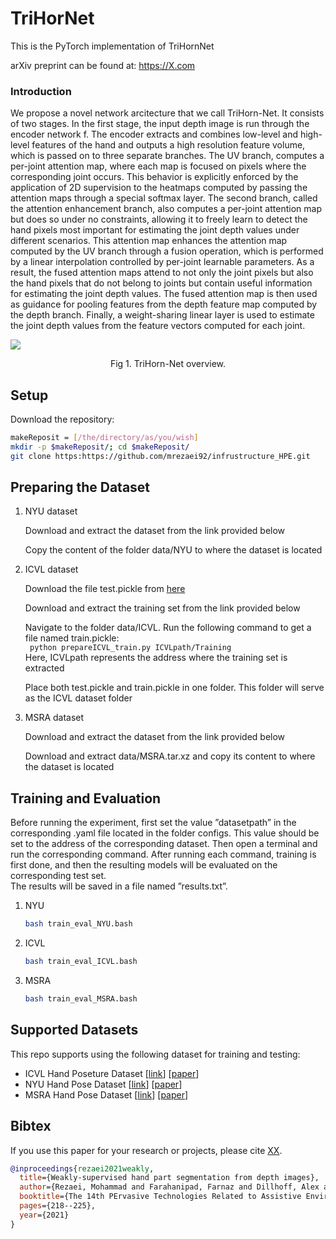 # TriHorNet
This is the PyTorch implementation of TriHornNet

arXiv preprint can be found at: https://X.com

### Introduction

We propose a novel network arcitecture that we call TriHorn-Net. It consists of two stages. In the first stage, the input depth image is run through the encoder network f. The encoder extracts and combines low-level and high-level features of the hand and outputs a high resolution feature volume, which is passed on to three separate branches. The UV branch, computes a per-joint attention map, where each map is focused on pixels where the corresponding joint occurs. This behavior is explicitly enforced by the application of 2D supervision to the heatmaps computed by passing the attention maps through a special softmax layer. The second branch, called the attention enhancement branch, also computes a per-joint attention map but does so under no constraints, allowing it to freely learn to detect the hand pixels most important for estimating the joint depth values under different scenarios. This attention map enhances the attention map computed by the UV branch through a fusion operation, which is performed by a linear interpolation controlled by per-joint learnable parameters. As a result, the fused attention maps attend to not only the joint pixels but also the hand pixels that do not belong to joints but contain useful information for estimating the joint depth values. The fused attention map is then used as guidance for pooling features from the depth feature map computed by the depth branch. Finally, a weight-sharing linear layer is used to estimate the joint depth values from the feature vectors computed for each joint.


![](https://drive.google.com/file/d/13i7XQKINhHbJiNCiJjuSdhL_hF3SOVeW/view?usp=sharing)

<div align=center> Fig 1. TriHorn-Net overview.</div>



## Setup
Download the repository:
```bash
makeReposit = [/the/directory/as/you/wish]
mkdir -p $makeReposit/; cd $makeReposit/
git clone https:https://github.com/mrezaei92/infrustructure_HPE.git
```
## Preparing the Dataset
1. NYU dataset
   
   Download and extract the dataset from the link provided below
   
   Copy the content of the folder data/NYU to where the dataset is located
   
   
2. ICVL dataset
   
   Download the file test.pickle from [here](https://drive.google.com/file/d/1cdTTDsJREZQC9ggVgF_2D7ZmFVVc2Hyk/view?usp=sharing)
   
   Download and extract the training set from the link provided below
   
   Navigate to the folder data/ICVL. Run the following command to get a file named train.pickle:  
   ``` python prepareICVL_train.py ICVLpath/Training```  
   Here, ICVLpath represents the address where the training set is extracted
   
   Place both test.pickle and train.pickle in one folder. This folder will serve as the ICVL dataset folder


3. MSRA dataset
  
   Download and extract the dataset from the link provided below
   
   Download and extract data/MSRA.tar.xz and copy its content to where the dataset is located 


## Training and Evaluation

Before running the experiment, first set the value ”datasetpath” in the corresponding .yaml file located in the folder configs. This value should be set to the address of the corresponding dataset. Then open a terminal and run the corresponding command.
After running each command, training is first done, and then the resulting models will be evaluated on the corresponding test set.  
The results will be saved in a file named ”results.txt”.

1. NYU

   ```bash
   bash train_eval_NYU.bash
   ```
  

2. ICVL

   ```bash
   bash train_eval_ICVL.bash
   ```

3. MSRA

   ```bash
   bash train_eval_MSRA.bash
   ```
   

## Supported Datasets
This repo supports using the following dataset for training and testing:

* ICVL Hand Poseture Dataset [[link](https://labicvl.github.io/hand.html)] [[paper](http://www.iis.ee.ic.ac.uk/dtang/cvpr_14.pdf)]
* NYU Hand Pose Dataset [[link](https://cims.nyu.edu/~tompson/NYU_Hand_Pose_Dataset.htm)] [[paper](https://cims.nyu.edu/~tompson/others/TOG_2014_paper_PREPRINT.pdf)]
* MSRA Hand Pose Dataset [[link](https://jimmysuen.github.io/)] [[paper](https://www.cv-foundation.org/openaccess/content_cvpr_2015/papers/Sun_Cascaded_Hand_Pose_2015_CVPR_paper.pdf)]


## Bibtex
If you use this paper for your research or projects, please cite [XX](https://dl.acm.org/doi).

```bibtex
@inproceedings{rezaei2021weakly,
  title={Weakly-supervised hand part segmentation from depth images},
  author={Rezaei, Mohammad and Farahanipad, Farnaz and Dillhoff, Alex and Elmasri, Ramez and Athitsos, Vassilis},
  booktitle={The 14th PErvasive Technologies Related to Assistive Environments Conference},
  pages={218--225},
  year={2021}
}
